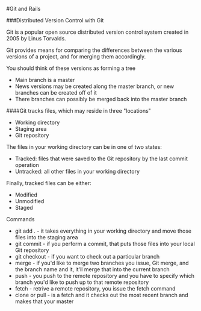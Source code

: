 #Git and Rails

###Distributed Version Control with Git

Git is a popular open source distributed version control system created in 2005 by Linus Torvalds.

Git provides means for comparing the differences between the various versions of a project, and for merging them accordingly.

You should think of these versions as forming a tree
- Main branch is a master
- News versions may be created along the master branch, or new branches can be created off of it
- There branches can possibly be merged back into the master branch

####Git tracks files, which may reside in three "locations"
- Working directory
- Staging area
- Git repository

The files in your working directory can be in one of two  states:
- Tracked: files that were saved to the Git repository by the last commit operation
- Untracked: all other files in your working directory

Finally, tracked files can be either:
- Modified
- Unmodified
- Staged

Commands

- git add . - it takes everything in your working directory and move those files into the staging area
- git commit - if you perform a commit, that puts those files into your local Git repository
- git checkout <branch> - if you want to check out a particular branch
- merge <branch> - if you'd like to merge two branches you issue, Git merge, and the branch name and it, it'll merge that into the current branch
- push <remote> <branch> - you push to the remote repository and you have to specify which branch you'd like to push up to that remote repository
- fetch - retrive a remote repository, you issue the fetch command
- clone <remote> or pull <remote> - is a fetch and it checks out the most recent branch and makes that your master
